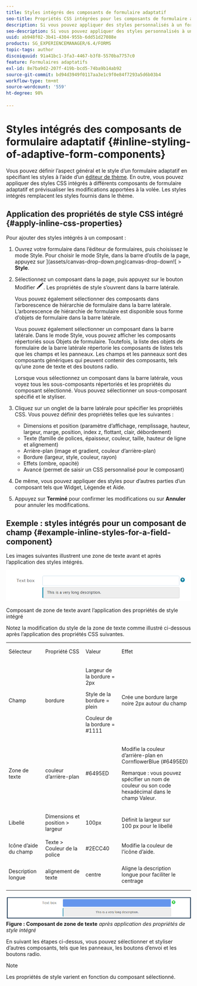 ```yaml
---
title: Styles intégrés des composants de formulaire adaptatif
seo-title: Propriétés CSS intégrées pour les composants de formulaire adaptatif
description: Si vous pouvez appliquer des styles personnalisés à un formulaire adaptatif, vous pouvez également appliquer des propriétés de style CSS intégré sur les différents composants d’un formulaire adaptatif.
seo-description: Si vous pouvez appliquer des styles personnalisés à un formulaire adaptatif, vous pouvez également appliquer des propriétés de style CSS intégré sur les différents composants d’un formulaire adaptatif.
uuid: ab948f02-3b41-4304-955b-6dd51d27088e
products: SG_EXPERIENCEMANAGER/6.4/FORMS
topic-tags: author
discoiquuid: 91a41bc1-3fa3-4467-b3f8-5570ba7757c0
feature: Formulaires adaptatifs
exl-id: 8e7ba9d2-207f-419b-bcd5-74ba9b14ab92
source-git-commit: bd94d3949f0117aa3e1c9f0e84f7293a5d6b03b4
workflow-type: tm+mt
source-wordcount: '559'
ht-degree: 98%

---
```


# Styles intégrés des composants de formulaire adaptatif {#inline-styling-of-adaptive-form-components}

Vous pouvez définir l’aspect général et le style d’un formulaire adaptatif en spécifiant les styles à l’aide d’un [éditeur de thème](/help/forms/using/themes.md). En outre, vous pouvez appliquer des styles CSS intégrés à différents composants de formulaire adaptatif et prévisualiser les modifications apportées à la volée. Les styles intégrés remplacent les styles fournis dans le thème.

## Application des propriétés de style CSS intégré {#apply-inline-css-properties}

Pour ajouter des styles intégrés à un composant :

1. Ouvrez votre formulaire dans l’éditeur de formulaires, puis choisissez le mode Style. Pour choisir le mode Style, dans la barre d’outils de la page, appuyez sur ](assets/canvas-drop-down.png)canvas-drop-down![ > **Style**.
1. Sélectionnez un composant dans la page, puis appuyez sur le bouton Modifier ![edit-button](assets/edit-button.png). Les propriétés de style s’ouvrent dans la barre latérale.

   Vous pouvez également sélectionner des composants dans l’arborescence de hiérarchie de formulaire dans la barre latérale. L’arborescence de hiérarchie de formulaire est disponible sous forme d’objets de formulaire dans la barre latérale.

   Vous pouvez également sélectionner un composant dans la barre latérale. Dans le mode Style, vous pouvez afficher les composants répertoriés sous Objets de formulaire. Toutefois, la liste des objets de formulaire de la barre latérale répertorie les composants de listes tels que les champs et les panneaux. Les champs et les panneaux sont des composants génériques qui peuvent contenir des composants, tels qu’une zone de texte et des boutons radio.

   Lorsque vous sélectionnez un composant dans la barre latérale, vous voyez tous les sous-composants répertoriés et les propriétés du composant sélectionné. Vous pouvez sélectionner un sous-composant spécifié et le styliser.

1. Cliquez sur un onglet de la barre latérale pour spécifier les propriétés CSS. Vous pouvez définir des propriétés telles que les suivantes :

   * Dimensions et position (paramètre d’affichage, remplissage, hauteur, largeur, marge, position, index z, flottant, clair, débordement)
   * Texte (famille de polices, épaisseur, couleur, taille, hauteur de ligne et alignement)
   * Arrière-plan (image et gradient, couleur d’arrière-plan)
   * Bordure (largeur, style, couleur, rayon)
   * Effets (ombre, opacité)
   * Avancé (permet de saisir un CSS personnalisé pour le composant)

1. De même, vous pouvez appliquer des styles pour d’autres parties d’un composant tels que Widget, Légende et Aide.
1. Appuyez sur **Terminé** pour confirmer les modifications ou sur **Annuler** pour annuler les modifications.

## Exemple : styles intégrés pour un composant de champ {#example-inline-styles-for-a-field-component}

Les images suivantes illustrent une zone de texte avant et après l’application des styles intégrés.

![Composant de zone de texte avant l’application du style intégré](assets/no-style.png)

Composant de zone de texte avant l’application des propriétés de style intégré

Notez la modification du style de la zone de texte comme illustré ci-dessous après l’application des propriétés CSS suivantes.

<table> 
 <tbody> 
  <tr> 
   <td><p>Sélecteur</p> </td> 
   <td><p>Propriété CSS</p> </td> 
   <td><p>Valeur</p> </td> 
   <td><p>Effet</p> </td> 
  </tr> 
  <tr> 
   <td><p>Champ</p> </td> 
   <td><p>bordure</p> </td> 
   <td><p>Largeur de la bordure = 2px</p> <p>Style de la bordure = plein</p> <p>Couleur de la bordure = #1111</p> </td> 
   <td><p>Crée une bordure large noire 2px autour du champ</p> </td> 
  </tr> 
  <tr> 
   <td><p>Zone de texte</p> </td> 
   <td><p>couleur d’arrière-plan</p> </td> 
   <td><p>#6495ED</p> </td> 
   <td><p>Modifie la couleur d’arrière-plan en CornflowerBlue (#6495ED)</p> <p>Remarque : vous pouvez spécifier un nom de couleur ou son code hexadécimal dans le champ Valeur.</p> </td> 
  </tr> 
  <tr> 
   <td><p>Libellé</p> </td> 
   <td><p>Dimensions et position &gt; largeur</p> </td> 
   <td><p>100px</p> </td> 
   <td><p>Définit la largeur sur 100 px pour le libellé</p> </td> 
  </tr> 
  <tr> 
   <td>Icône d’aide du champ</td> 
   <td>Texte &gt; Couleur de la police</td> 
   <td>#2ECC40</td> 
   <td>Modifie la couleur de l’icône d’aide.</td> 
  </tr> 
  <tr> 
   <td><p>Description longue</p> </td> 
   <td><p>alignement de texte</p> </td> 
   <td><p>centre</p> </td> 
   <td><p>Aligne la description longue pour faciliter le centrage</p> </td> 
  </tr> 
 </tbody> 
</table>

![Style de zone de texte après l’application du style intégré](assets/applied-style.png) 
**Figure : Composant de zone de texte** *après application des propriétés de style intégré*

En suivant les étapes ci-dessus, vous pouvez sélectionner et styliser d’autres composants, tels que les panneaux, les boutons d’envoi et les boutons radio.

>[!NOTE]
>
>Les propriétés de style varient en fonction du composant sélectionné.
